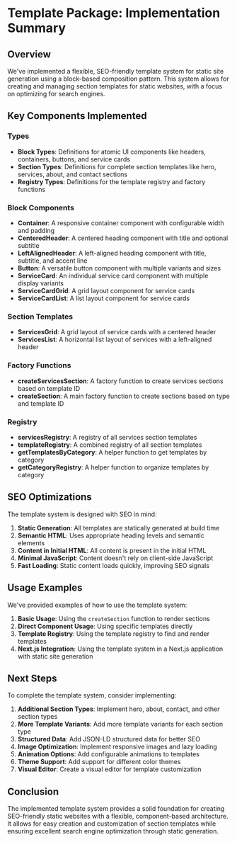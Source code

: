 # Template Package: Implementation Summary

## Overview

We've implemented a flexible, SEO-friendly template system for static site generation using a block-based composition pattern. This system allows for creating and managing section templates for static websites, with a focus on optimizing for search engines.

## Key Components Implemented

### Types

- **Block Types**: Definitions for atomic UI components like headers, containers, buttons, and service cards
- **Section Types**: Definitions for complete section templates like hero, services, about, and contact sections
- **Registry Types**: Definitions for the template registry and factory functions

### Block Components

- **Container**: A responsive container component with configurable width and padding
- **CenteredHeader**: A centered heading component with title and optional subtitle
- **LeftAlignedHeader**: A left-aligned heading component with title, subtitle, and accent line
- **Button**: A versatile button component with multiple variants and sizes
- **ServiceCard**: An individual service card component with multiple display variants
- **ServiceCardGrid**: A grid layout component for service cards
- **ServiceCardList**: A list layout component for service cards

### Section Templates

- **ServicesGrid**: A grid layout of service cards with a centered header
- **ServicesList**: A horizontal list layout of services with a left-aligned header

### Factory Functions

- **createServicesSection**: A factory function to create services sections based on template ID
- **createSection**: A main factory function to create sections based on type and template ID

### Registry

- **servicesRegistry**: A registry of all services section templates
- **templateRegistry**: A combined registry of all section templates
- **getTemplatesByCategory**: A helper function to get templates by category
- **getCategoryRegistry**: A helper function to organize templates by category

## SEO Optimizations

The template system is designed with SEO in mind:

1. **Static Generation**: All templates are statically generated at build time
2. **Semantic HTML**: Uses appropriate heading levels and semantic elements
3. **Content in Initial HTML**: All content is present in the initial HTML
4. **Minimal JavaScript**: Content doesn't rely on client-side JavaScript
5. **Fast Loading**: Static content loads quickly, improving SEO signals

## Usage Examples

We've provided examples of how to use the template system:

1. **Basic Usage**: Using the `createSection` function to render sections
2. **Direct Component Usage**: Using specific templates directly
3. **Template Registry**: Using the template registry to find and render templates
4. **Next.js Integration**: Using the template system in a Next.js application with static site generation

## Next Steps

To complete the template system, consider implementing:

1. **Additional Section Types**: Implement hero, about, contact, and other section types
2. **More Template Variants**: Add more template variants for each section type
3. **Structured Data**: Add JSON-LD structured data for better SEO
4. **Image Optimization**: Implement responsive images and lazy loading
5. **Animation Options**: Add configurable animations to templates
6. **Theme Support**: Add support for different color themes
7. **Visual Editor**: Create a visual editor for template customization

## Conclusion

The implemented template system provides a solid foundation for creating SEO-friendly static websites with a flexible, component-based architecture. It allows for easy creation and customization of section templates while ensuring excellent search engine optimization through static generation. 